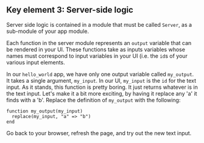 ## Key element 3: Server-side logic

Server side logic is contained in a module that must be called `Server`, as a sub-module of
your app module.

Each function in the server module represents an `output` variable that can be rendered in
your UI. These functions take as inputs variables whose names must correspond to input variables
in your UI (i.e. the `id`s of your various input elements.

In our `hello_world` app, we have only one output variable called `my_output`. It takes a
single argument, `my_input`. In our UI, `my_input` is the `id` for the text input. As it
stands, this function is pretty boring. It just returns whatever is in the text input.
Let's make it a bit more exciting, by having it replace any 'a' it finds with a 'b'. Replace
the definition of `my_output` with the following:
```
function my_output(my_input)
  replace(my_input, "a" => "b")
end
```
Go back to your browser, refresh the page, and try out the new text input.
